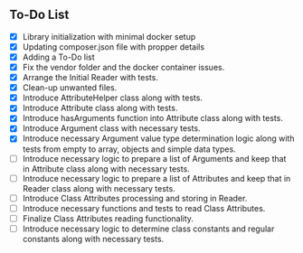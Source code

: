 ## To-Do List

- [x] Library initialization with minimal docker setup
- [x] Updating composer.json file with propper details
- [x] Adding a To-Do list
- [x] Fix the vendor folder and the docker container issues.
- [X] Arrange the Initial Reader with tests.
- [X] Clean-up unwanted files.
- [x] Introduce AttributeHelper class along with tests.
- [x] Introduce Attribute class along with tests.
- [x] Introduce hasArguments function into Attribute class along with tests.
- [x] Introduce Argument class with necessary tests.
- [x] Introduce necessary Argument value type determination logic along with tests from empty to array, objects and simple data types.
- [ ] Introduce necessary logic to prepare a list of Arguments and keep that in Attribute class along with necessary tests.
- [ ] Introduce necessary logic to prepare a list of Attributes and keep that in Reader class along with necessary tests.
- [ ] Introduce Class Attributes processing and storing in Reader.
- [ ] Introduce necessary functions and tests to read Class Attributes.
- [ ] Finalize Class Attributes reading functionality.
- [ ] Introduce necessary logic to determine class constants and regular constants along with necessary tests.